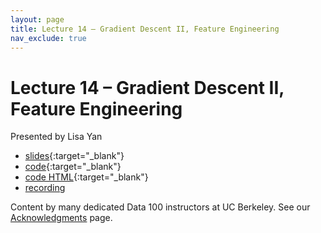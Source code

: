 ```yaml
---
layout: page
title: Lecture 14 – Gradient Descent II, Feature Engineering
nav_exclude: true
---
```


# Lecture 14 – Gradient Descent II, Feature Engineering

Presented by Lisa Yan

- [slides](https://docs.google.com/presentation/d/1KzqkvVdjwS4mhYdq8y0hFEUAOYXd4baoBYC88iieynE/edit?usp=sharing){:target="_blank"}
- [code](https://data100.datahub.berkeley.edu/hub/user-redirect/git-pull?repo=https%3A%2F%2Fgithub.com%2FDS-100%2Fsp23&branch=main&urlpath=lab%2Ftree%2Fsp23%2Flecture%2Flec14%2Flec14.ipynb){:target="_blank"}
- [code HTML](../../resources/assets/lectures/lec14/lec14.html){:target="_blank"}
- [recording](https://youtu.be/2q0fW0SrL_c)

Content by many dedicated Data 100 instructors at UC Berkeley. See our [Acknowledgments](../../acks) page.
